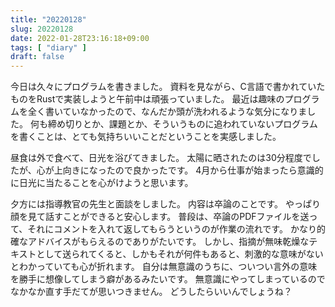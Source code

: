 ```yaml
---
title: "20220128"
slug: 20220128
date: 2022-01-28T23:16:18+09:00
tags: [ "diary" ]
draft: false
---
```


今日は久々にプログラムを書きました。
資料を見ながら、C言語で書かれていたものをRustで実装しようと午前中は頑張っていました。
最近は趣味のプログラムを全く書いていなかったので、なんだか頭が洗われるような気分になりました。
何も締め切りとか、課題とか、そういうものに追われていないプログラムを書くことは、とても気持ちいいことだということを実感しました。

昼食は外で食べて、日光を浴びてきました。
太陽に晒されたのは30分程度でしたが、心が上向きになったので良かったです。
4月から仕事が始まったら意識的に日光に当たることを心がけようと思います。

夕方には指導教官の先生と面談をしました。
内容は卒論のことです。
やっぱり顔を見て話すことができると安心します。
普段は、卒論のPDFファイルを送って、それにコメントを入れて返してもらうというのが作業の流れです。
かなり的確なアドバイスがもらえるのでありがたいです。
しかし、指摘が無味乾燥なテキストとして送られてくると、しかもそれが何件もあると、刺激的な意味がないとわかっていても心が折れます。
自分は無意識のうちに、ついつい言外の意味を勝手に想像してしまう癖があるみたいです。
無意識にやってしまっているのでなかなか直す手だてが思いつきません。
どうしたらいいんでしょうね？